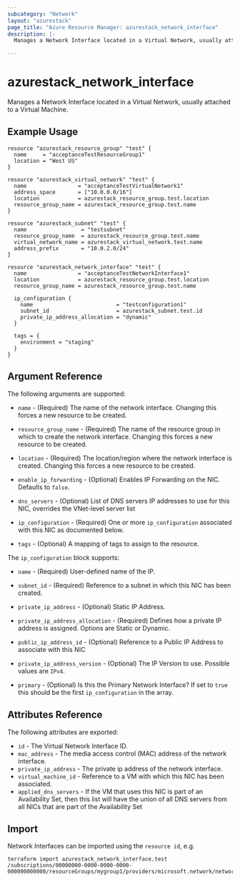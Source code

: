 ```yaml
---
subcategory: "Network"
layout: "azurestack"
page_title: "Azure Resource Manager: azurestack_network_interface"
description: |-
  Manages a Network Interface located in a Virtual Network, usually attached to a Virtual Machine.

---
```


# azurestack_network_interface

Manages a Network Interface located in a Virtual Network, usually attached to a Virtual Machine.

## Example Usage

```hcl
resource "azurestack_resource_group" "test" {
  name     = "acceptanceTestResourceGroup1"
  location = "West US"
}

resource "azurestack_virtual_network" "test" {
  name                = "acceptanceTestVirtualNetwork1"
  address_space       = ["10.0.0.0/16"]
  location            = azurestack_resource_group.test.location
  resource_group_name = azurestack_resource_group.test.name
}

resource "azurestack_subnet" "test" {
  name                 = "testsubnet"
  resource_group_name  = azurestack_resource_group.test.name
  virtual_network_name = azurestack_virtual_network.test.name
  address_prefix       = "10.0.2.0/24"
}

resource "azurestack_network_interface" "test" {
  name                = "acceptanceTestNetworkInterface1"
  location            = azurestack_resource_group.test.location
  resource_group_name = azurestack_resource_group.test.name

  ip_configuration {
    name                          = "testconfiguration1"
    subnet_id                     = azurestack_subnet.test.id
    private_ip_address_allocation = "dynamic"
  }

  tags = {
    environment = "staging"
  }
}
```

## Argument Reference

The following arguments are supported:

* `name` - (Required) The name of the network interface. Changing this forces a new resource to be created.

* `resource_group_name` - (Required) The name of the resource group in which to create the network interface. Changing this forces a new resource to be created.

* `location` - (Required) The location/region where the network interface is created. Changing this forces a new resource to be created.

* `enable_ip_forwarding` - (Optional) Enables IP Forwarding on the NIC. Defaults to `false`.

* `dns_servers` - (Optional) List of DNS servers IP addresses to use for this NIC, overrides the VNet-level server list

* `ip_configuration` - (Required) One or more `ip_configuration` associated with this NIC as documented below.

* `tags` - (Optional) A mapping of tags to assign to the resource.

The `ip_configuration` block supports:

* `name` - (Required) User-defined name of the IP.

* `subnet_id` - (Required) Reference to a subnet in which this NIC has been created.

* `private_ip_address` - (Optional) Static IP Address.

* `private_ip_address_allocation` - (Required) Defines how a private IP address is assigned. Options are Static or Dynamic.

* `public_ip_address_id` - (Optional) Reference to a Public IP Address to associate with this NIC

* `private_ip_address_version` - (Optional) The IP Version to use. Possible values are `IPv4`.

* `primary` - (Optional) Is this the Primary Network Interface? If set to `true` this should be the first `ip_configuration` in the array.

## Attributes Reference

The following attributes are exported:

* `id` - The Virtual Network Interface ID.
* `mac_address` - The media access control (MAC) address of the network interface.
* `private_ip_address` - The private ip address of the network interface.
* `virtual_machine_id` - Reference to a VM with which this NIC has been associated.
* `applied_dns_servers` - If the VM that uses this NIC is part of an Availability Set, then this list will have the union of all DNS servers from all NICs that are part of the Availability Set

## Import

Network Interfaces can be imported using the `resource id`, e.g.

```shell
terraform import azurestack_network_interface.test /subscriptions/00000000-0000-0000-0000-000000000000/resourceGroups/mygroup1/providers/microsoft.network/networkInterfaces/nic1
```
